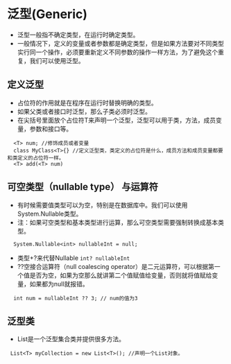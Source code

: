 # 泛型(Generic)
  * 泛型一般指不确定类型，在运行时确定类型。
  * 一般情况下，定义的变量或者参数都是确定类型，但是如果方法要对不同类型实行同一个操作，必须要重新定义不同参数的操作一样方法，为了避免这个重复，我们可以使用泛型。
 ## 定义泛型
  * 占位符的作用就是在程序在运行时替换明确的类型。
  * 如果父类或者接口时泛型，那么子类必须时泛型。
  * 在尖括号里面放个占位符T来声明一个泛型，泛型可以用于类，方法，成员变量，参数和接口等。
  ```
    <T> num; //修饰成员或者变量
    class MyClass<T>{} //定义泛型类，类定义的占位符是什么，成员方法和成员变量都要和类定义的占位符一样。
    <T> add(<T> num)
  ```
 ## 可空类型（nullable type） 与运算符
  * 有时候需要值类型可以为空，特别是在数据库中。我们可以使用System.Nullable<T>类型。
  * 注：如果可空类型和基本类型进行运算，那么可空类型需要强制转换成基本类型。
  ```
    System.Nullable<int> nullableInt = null;
  ```
  * 类型+?来代替Nullable<T> ``` int? nullableInt ```
  * ??空接合运算符（null coalescing operator）是二元运算符，可以根据第一个值是否为空，如果为空那么就讲第二个值赋值给变量，否则就将值赋给变量，如果都为null就报错。
  ```
    int num = nullableInt ?? 3; // num的值为3
  ```

 ## 泛型类
  * List<T>是一个泛型集合类并提供很多方法。
  ```
   List<T> myCollection = new List<T>(); //声明一个List对象。
  ```